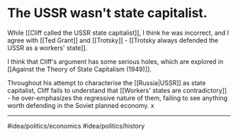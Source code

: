 # The USSR wasn't state capitalist.
While [[Cliff called the USSR state capitalist]], I think he was incorrect, and I agree with [[Ted Grant]] and [[Trotsky]] - [[Trotsky always defended the USSR as a workers' state]]. 

I think that Cliff's argument has some serious holes, which are explored in [[Against the Theory of State Capitalism (1949)]]. 

Throughout his attempt to characterise the [[Russia|USSR]] as state capitalist, Cliff fails to understand that [[Workers' states are contradictory]] - he over-emphasizes the regressive nature of them, failing to see anything worth defending in the Soviet planned economy. x

---
#idea/politics/economics 
#idea/politics/history 